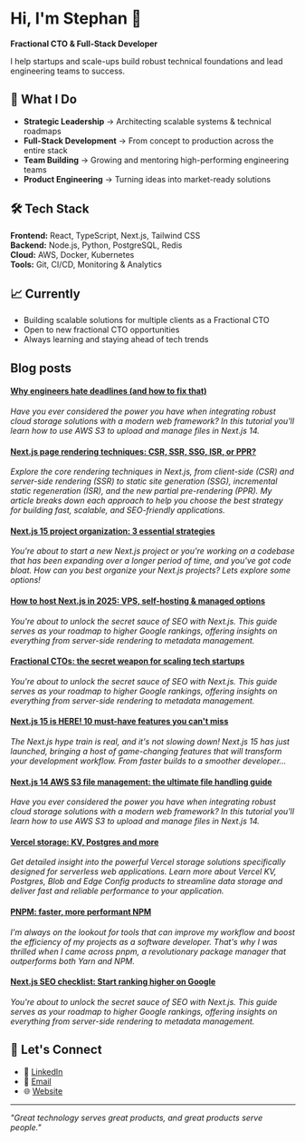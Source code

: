 
# Hi, I'm Stephan 👋

**Fractional CTO & Full-Stack Developer**

I help startups and scale-ups build robust technical foundations and lead 
engineering teams to success.

## 🚀 What I Do

- **Strategic Leadership** → Architecting scalable systems & technical roadmaps
- **Full-Stack Development** → From concept to production across the entire stack
- **Team Building** → Growing and mentoring high-performing engineering teams
- **Product Engineering** → Turning ideas into market-ready solutions

## 🛠️ Tech Stack

**Frontend:** React, TypeScript, Next.js, Tailwind CSS  
**Backend:** Node.js, Python, PostgreSQL, Redis  
**Cloud:** AWS, Docker, Kubernetes  
**Tools:** Git, CI/CD, Monitoring & Analytics

## 📈 Currently

- Building scalable solutions for multiple clients as a Fractional CTO
- Open to new fractional CTO opportunities
- Always learning and staying ahead of tech trends

## Blog posts

<!--START_SECTION:feed-->
#### [Why engineers hate deadlines (and how to fix that)](https://www.moerman.dev/blog/why-engineers-hate-deadlines-and-how-to-fix-that) 
*Have you ever considered the power you have when integrating robust cloud storage solutions with a modern web framework? In this tutorial you'll learn how to use AWS S3 to upload and manage files in Next.js 14.*
#### [Next.js page rendering techniques: CSR, SSR, SSG, ISR, or PPR?](https://www.moerman.dev/blog/nextjs-page-rendering-strategies) 
*Explore the core rendering techniques in Next.js, from client-side (CSR) and server-side rendering (SSR) to static site generation (SSG), incremental static regeneration (ISR), and the new partial pre-rendering (PPR). My article breaks down each approach to help you choose the best strategy for building fast, scalable, and SEO-friendly applications.*
#### [Next.js 15 project organization: 3 essential strategies](https://www.moerman.dev/blog/nextjs-15-project-organization-strategies) 
*You're about to start a new Next.js project or you're working on a codebase that has been expanding over a longer period of time, and you've got code bloat. How can you best organize your Next.js projects? Lets explore some options!*
#### [How to host Next.js in 2025: VPS, self-hosting & managed options](https://www.moerman.dev/blog/how-to-host-nextjs-in-2025) 
*You're about to unlock the secret sauce of SEO with Next.js. This guide serves as your roadmap to higher Google rankings, offering insights on everything from server-side rendering to metadata management.*
#### [Fractional CTOs: the secret weapon for scaling tech startups](https://www.moerman.dev/blog/when-to-hire-a-fractional-cto) 
*You're about to unlock the secret sauce of SEO with Next.js. This guide serves as your roadmap to higher Google rankings, offering insights on everything from server-side rendering to metadata management.*
#### [Next.js 15 is HERE! 10 must-have features you can't miss](https://www.moerman.dev/blog/nextjs-15-stable-release) 
*The Next.js hype train is real, and it's not slowing down! Next.js 15 has just launched, bringing a host of game-changing features that will transform your development workflow. From faster builds to a smoother developer...*
#### [Next.js 14 AWS S3 file management: the ultimate file handling guide](https://www.moerman.dev/blog/nextjs-s3-file-management-the-ultimate-guide-to-handling-files-in-nextjs-14) 
*Have you ever considered the power you have when integrating robust cloud storage solutions with a modern web framework? In this tutorial you'll learn how to use AWS S3 to upload and manage files in Next.js 14.*
#### [Vercel storage: KV, Postgres and more](https://www.moerman.dev/blog/vercel-storage-the-complete-guide-in-2023) 
*Get detailed insight into the powerful Vercel storage solutions specifically designed for serverless web applications. Learn more about Vercel KV, Postgres, Blob and Edge Config products to streamline data storage and deliver fast and reliable performance to your application.*
#### [PNPM: faster, more performant NPM](https://www.moerman.dev/blog/pnpm-faster-more-performant-npm) 
*I'm always on the lookout for tools that can improve my workflow and boost the efficiency of my projects as a software developer. That's why I was thrilled when I came across pnpm, a revolutionary package manager that outperforms both Yarn and NPM.*
#### [Next.js SEO checklist: Start ranking higher on Google](https://www.moerman.dev/blog/nextjs-seo-checklist-start-ranking-higher-on-google) 
*You're about to unlock the secret sauce of SEO with Next.js. This guide serves as your roadmap to higher Google rankings, offering insights on everything from server-side rendering to metadata management.*
<!--END_SECTION:feed-->

## 🤝 Let's Connect

- 💼 [LinkedIn](https://www.linkedin.com/in/stephan-moerman/)
- 📧 [Email](mailto:stephan@moerman.dev)
- 🌐 [Website](https://www.moerman.dev)

---

*"Great technology serves great products, and great products serve people."*

